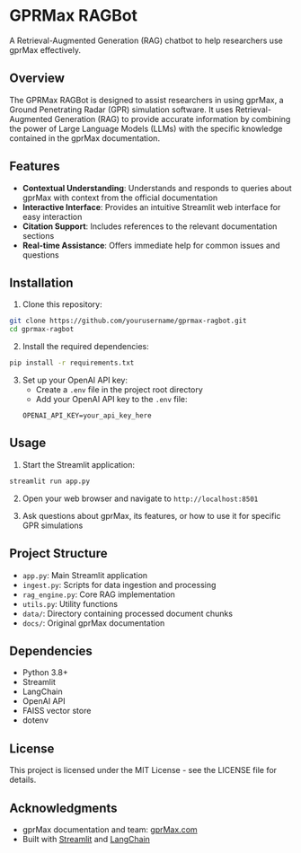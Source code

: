 # GPRMax RAGBot

A Retrieval-Augmented Generation (RAG) chatbot to help researchers use gprMax effectively.

## Overview

The GPRMax RAGBot is designed to assist researchers in using gprMax, a Ground Penetrating Radar (GPR) simulation software. It uses Retrieval-Augmented Generation (RAG) to provide accurate information by combining the power of Large Language Models (LLMs) with the specific knowledge contained in the gprMax documentation.

## Features

- **Contextual Understanding**: Understands and responds to queries about gprMax with context from the official documentation
- **Interactive Interface**: Provides an intuitive Streamlit web interface for easy interaction
- **Citation Support**: Includes references to the relevant documentation sections
- **Real-time Assistance**: Offers immediate help for common issues and questions

## Installation

1. Clone this repository:
```bash
git clone https://github.com/yourusername/gprmax-ragbot.git
cd gprmax-ragbot
```

2. Install the required dependencies:
```bash
pip install -r requirements.txt
```

3. Set up your OpenAI API key:
   - Create a `.env` file in the project root directory
   - Add your OpenAI API key to the `.env` file:
   ```
   OPENAI_API_KEY=your_api_key_here
   ```

## Usage

1. Start the Streamlit application:
```bash
streamlit run app.py
```

2. Open your web browser and navigate to `http://localhost:8501`

3. Ask questions about gprMax, its features, or how to use it for specific GPR simulations

## Project Structure

- `app.py`: Main Streamlit application
- `ingest.py`: Scripts for data ingestion and processing
- `rag_engine.py`: Core RAG implementation
- `utils.py`: Utility functions
- `data/`: Directory containing processed document chunks
- `docs/`: Original gprMax documentation

## Dependencies

- Python 3.8+
- Streamlit
- LangChain
- OpenAI API
- FAISS vector store
- dotenv

## License

This project is licensed under the MIT License - see the LICENSE file for details.

## Acknowledgments

- gprMax documentation and team: [gprMax.com](https://www.gprmax.com/)
- Built with [Streamlit](https://streamlit.io/) and [LangChain](https://langchain.com/)
